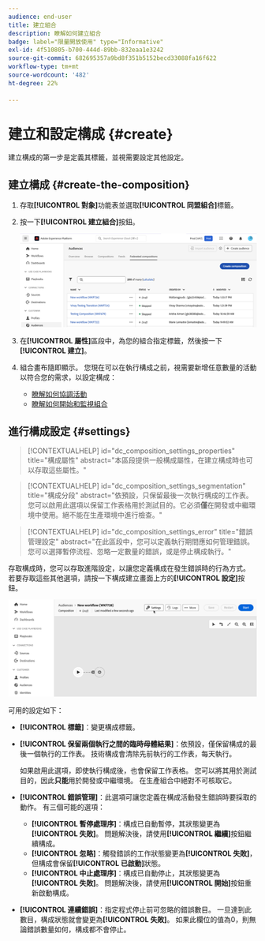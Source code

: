 ```yaml
---
audience: end-user
title: 建立組合
description: 瞭解如何建立組合
badge: label="限量開放使用" type="Informative"
exl-id: 4f510805-b700-444d-89bb-832eaa1e3242
source-git-commit: 682695357a9bd8f351b5152becd33088fa16f622
workflow-type: tm+mt
source-wordcount: '482'
ht-degree: 22%

---
```


# 建立和設定構成 {#create}

建立構成的第一步是定義其標籤，並視需要設定其他設定。

## 建立構成 {#create-the-composition}

1. 存取&#x200B;**[!UICONTROL 對象]**&#x200B;功能表並選取&#x200B;**[!UICONTROL 同盟組合]**&#x200B;標籤。

1. 按一下&#x200B;**[!UICONTROL 建立組合]**&#x200B;按鈕。

   ![](assets/composition-create.png)

1. 在&#x200B;**[!UICONTROL 屬性]**&#x200B;區段中，為您的組合指定標籤，然後按一下&#x200B;**[!UICONTROL 建立]**。

1. 組合畫布隨即顯示。 您現在可以在執行構成之前，視需要新增任意數量的活動以符合您的需求，以設定構成：

   * [瞭解如何協調活動](#action-activities)
   * [瞭解如何開始和監視組合](#save)

## 進行構成設定 {#settings}

>[!CONTEXTUALHELP]
>id="dc_composition_settings_properties"
>title="構成屬性"
>abstract="本區段提供一般構成屬性，在建立構成時也可以存取這些屬性。"

>[!CONTEXTUALHELP]
>id="dc_composition_settings_segmentation"
>title="構成分段"
>abstract="依預設，只保留最後一次執行構成的工作表。您可以啟用此選項以保留工作表格用於測試目的。它必須&#x200B;**僅**&#x200B;在開發或中繼環境中使用。絕不能在生產環境中進行檢查。"

>[!CONTEXTUALHELP]
>id="dc_composition_settings_error"
>title="錯誤管理設定"
>abstract="在此區段中，您可以定義執行期間應如何管理錯誤。您可以選擇暫停流程、忽略一定數量的錯誤，或是停止構成執行。"

存取構成時，您可以存取進階設定，以讓您定義構成在發生錯誤時的行為方式。 若要存取這些其他選項，請按一下構成建立畫面上方的&#x200B;**[!UICONTROL 設定]**&#x200B;按鈕。

![](assets/composition-create-settings.png)

可用的設定如下：

* **[!UICONTROL 標籤]**：變更構成標籤。

* **[!UICONTROL 保留兩個執行之間的臨時母體結果]**：依預設，僅保留構成的最後一個執行的工作表。 技術構成會清除先前執行的工作表，每天執行。

  如果啟用此選項，即使執行構成後，也會保留工作表格。 您可以將其用於測試目的，因此&#x200B;**只能**&#x200B;用於開發或中繼環境。 在生產組合中絕對不可核取它。

* **[!UICONTROL 錯誤管理]**：此選項可讓您定義在構成活動發生錯誤時要採取的動作。 有三個可能的選項：

   * **[!UICONTROL 暫停處理序]**：構成已自動暫停，其狀態變更為&#x200B;**[!UICONTROL 失敗]**。 問題解決後，請使用&#x200B;**[!UICONTROL 繼續]**&#x200B;按鈕繼續構成。
   * **[!UICONTROL 忽略]**：觸發錯誤的工作狀態變更為&#x200B;**[!UICONTROL 失敗]**，但構成會保留&#x200B;**[!UICONTROL 已啟動]**&#x200B;狀態。
   * **[!UICONTROL 中止處理序]**：構成已自動停止，其狀態變更為&#x200B;**[!UICONTROL 失敗]**。 問題解決後，請使用&#x200B;**[!UICONTROL 開始]**&#x200B;按鈕重新啟動構成。

* **[!UICONTROL 連續錯誤]**：指定程式停止前可忽略的錯誤數目。 一旦達到此數目，構成狀態就會變更為&#x200B;**[!UICONTROL 失敗]**。 如果此欄位的值為0，則無論錯誤數量如何，構成都不會停止。

